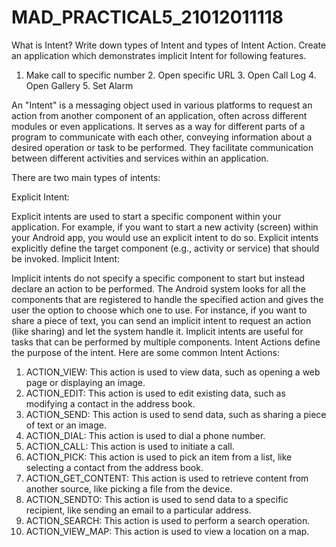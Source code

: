 # MAD_PRACTICAL5_21012011118

What is Intent? Write down types of Intent and types of Intent Action. Create an application which demonstrates implicit Intent for following features. 
1. Make call to specific number 2. Open specific URL 3. Open Call Log 4. Open Gallery 5. Set Alarm

An "Intent" is a messaging object used in various platforms to request an action from another component of an application, often across different modules or even applications. It serves as a way for different parts of a program to communicate with each other, conveying information about a desired operation or task to be performed. They facilitate communication between different activities and services within an application. 

There are two main types of intents:

Explicit Intent:

Explicit intents are used to start a specific component within your application. For example, if you want to start a new activity (screen) within your Android app, you would use an explicit intent to do so. Explicit intents explicitly define the target component (e.g., activity or service) that should be invoked.
Implicit Intent:

Implicit intents do not specify a specific component to start but instead declare an action to be performed. The Android system looks for all the components that are registered to handle the specified action and gives the user the option to choose which one to use. For instance, if you want to share a piece of text, you can send an implicit intent to request an action (like sharing) and let the system handle it. Implicit intents are useful for tasks that can be performed by multiple components.
Intent Actions define the purpose of the intent. Here are some common Intent Actions:

1) ACTION_VIEW: This action is used to view data, such as opening a web page or displaying an image.
2) ACTION_EDIT: This action is used to edit existing data, such as modifying a contact in the address book.
3) ACTION_SEND: This action is used to send data, such as sharing a piece of text or an image.
4) ACTION_DIAL: This action is used to dial a phone number.
5) ACTION_CALL: This action is used to initiate a call.
6) ACTION_PICK: This action is used to pick an item from a list, like selecting a contact from the address book.
7) ACTION_GET_CONTENT: This action is used to retrieve content from another source, like picking a file from the device.
8) ACTION_SENDTO: This action is used to send data to a specific recipient, like sending an email to a particular address.
9) ACTION_SEARCH: This action is used to perform a search operation.
10) ACTION_VIEW_MAP: This action is used to view a location on a map.
